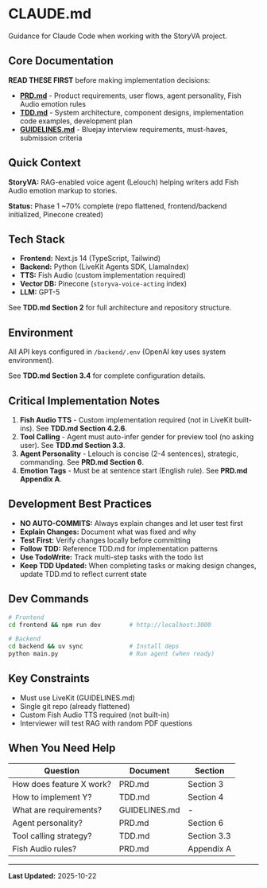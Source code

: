 # CLAUDE.md

Guidance for Claude Code when working with the StoryVA project.

## Core Documentation

**READ THESE FIRST** before making implementation decisions:

- **[PRD.md](./PRD.md)** - Product requirements, user flows, agent personality, Fish Audio emotion rules
- **[TDD.md](./TDD.md)** - System architecture, component designs, implementation code examples, development plan
- **[GUIDELINES.md](./GUIDELINES.md)** - Bluejay interview requirements, must-haves, submission criteria

## Quick Context

**StoryVA:** RAG-enabled voice agent (Lelouch) helping writers add Fish Audio emotion markup to stories.

**Status:** Phase 1 ~70% complete (repo flattened, frontend/backend initialized, Pinecone created)

## Tech Stack

- **Frontend:** Next.js 14 (TypeScript, Tailwind)
- **Backend:** Python (LiveKit Agents SDK, LlamaIndex)
- **TTS:** Fish Audio (custom implementation required)
- **Vector DB:** Pinecone (`storyva-voice-acting` index)
- **LLM:** GPT-5

See **TDD.md Section 2** for full architecture and repository structure.

## Environment

All API keys configured in `/backend/.env` (OpenAI key uses system environment).

See **TDD.md Section 3.4** for complete configuration details.

## Critical Implementation Notes

1. **Fish Audio TTS** - Custom implementation required (not in LiveKit built-ins). See **TDD.md Section 4.2.6**.
2. **Tool Calling** - Agent must auto-infer gender for preview tool (no asking user). See **TDD.md Section 3.3**.
3. **Agent Personality** - Lelouch is concise (2-4 sentences), strategic, commanding. See **PRD.md Section 6**.
4. **Emotion Tags** - Must be at sentence start (English rule). See **PRD.md Appendix A**.

## Development Best Practices

- **NO AUTO-COMMITS:** Always explain changes and let user test first
- **Explain Changes:** Document what was fixed and why
- **Test First:** Verify changes locally before committing
- **Follow TDD:** Reference TDD.md for implementation patterns
- **Use TodoWrite:** Track multi-step tasks with the todo list
- **Keep TDD Updated:** When completing tasks or making design changes, update TDD.md to reflect current state

## Dev Commands

```bash
# Frontend
cd frontend && npm run dev        # http://localhost:3000

# Backend
cd backend && uv sync             # Install deps
python main.py                    # Run agent (when ready)
```

## Key Constraints

- Must use LiveKit (GUIDELINES.md)
- Single git repo (already flattened)
- Custom Fish Audio TTS required (not built-in)
- Interviewer will test RAG with random PDF questions

## When You Need Help

| Question | Document | Section |
|----------|----------|---------|
| How does feature X work? | PRD.md | Section 3 |
| How to implement Y? | TDD.md | Section 4 |
| What are requirements? | GUIDELINES.md | - |
| Agent personality? | PRD.md | Section 6 |
| Tool calling strategy? | TDD.md | Section 3.3 |
| Fish Audio rules? | PRD.md | Appendix A |

---

**Last Updated:** 2025-10-22
